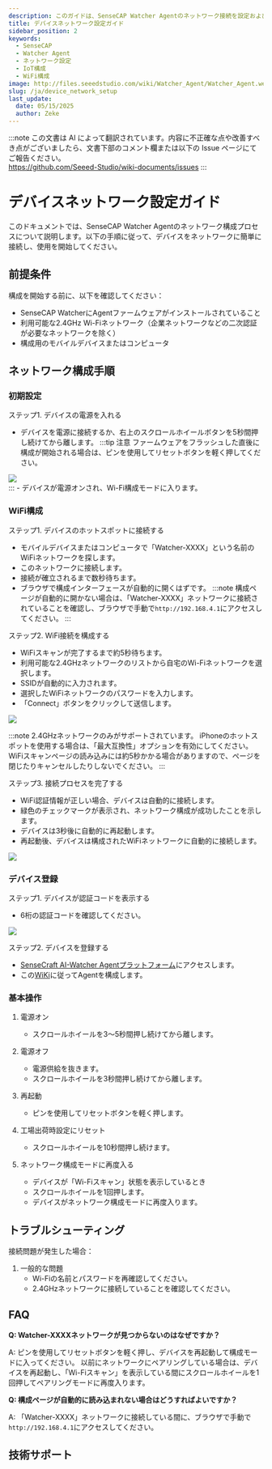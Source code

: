 ```yaml
---
description: このガイドは、SenseCAP Watcher Agentのネットワーク接続を設定および構成する方法を説明します。
title: デバイスネットワーク設定ガイド
sidebar_position: 2
keywords:
  - SenseCAP
  - Watcher Agent
  - ネットワーク設定
  - IoT構成
  - WiFi構成
image: http://files.seeedstudio.com/wiki/Watcher_Agent/Watcher_Agent.webp
slug: /ja/device_network_setup
last_update:
  date: 05/15/2025
  author: Zeke
---
```

:::note
この文書は AI によって翻訳されています。内容に不正確な点や改善すべき点がございましたら、文書下部のコメント欄または以下の Issue ページにてご報告ください。  
https://github.com/Seeed-Studio/wiki-documents/issues
:::

# デバイスネットワーク設定ガイド

このドキュメントでは、SenseCAP Watcher Agentのネットワーク構成プロセスについて説明します。以下の手順に従って、デバイスをネットワークに簡単に接続し、使用を開始してください。

## 前提条件

構成を開始する前に、以下を確認してください：

- SenseCAP WatcherにAgentファームウェアがインストールされていること
- 利用可能な2.4GHz Wi-Fiネットワーク（企業ネットワークなどの二次認証が必要なネットワークを除く）
- 構成用のモバイルデバイスまたはコンピュータ

## ネットワーク構成手順

### 初期設定

ステップ1. デバイスの電源を入れる
- デバイスを電源に接続するか、右上のスクロールホイールボタンを5秒間押し続けてから離します。
:::tip 注意
ファームウェアをフラッシュした直後に構成が開始される場合は、ピンを使用してリセットボタンを軽く押してください。
<div style={{textAlign:'center'}}><img src="http://files.seeedstudio.com/wiki/Watcher_Agent/Flash/finish2.jpg" style={{width:200, height:'auto'}}/></div>
:::
- デバイスが電源オンされ、Wi-Fi構成モードに入ります。

### WiFi構成

ステップ1. デバイスのホットスポットに接続する
- モバイルデバイスまたはコンピュータで「Watcher-XXXX」という名前のWiFiネットワークを探します。
- このネットワークに接続します。
- 接続が確立されるまで数秒待ちます。
- ブラウザで構成インターフェースが自動的に開くはずです。
:::note
構成ページが自動的に開かない場合は、「Watcher-XXXX」ネットワークに接続されていることを確認し、ブラウザで手動で`http://192.168.4.1`にアクセスしてください。
:::

ステップ2. WiFi接続を構成する
- WiFiスキャンが完了するまで約5秒待ちます。
- 利用可能な2.4GHzネットワークのリストから自宅のWi-Fiネットワークを選択します。
- SSIDが自動的に入力されます。
- 選択したWiFiネットワークのパスワードを入力します。
- 「Connect」ボタンをクリックして送信します。

<div style={{textAlign:'center'}}><img src="http://files.seeedstudio.com/wiki/Watcher_Agent/firmware/wifi%20config.jpg" style={{width:500, height:'auto'}}/></div> 

:::note
2.4GHzネットワークのみがサポートされています。
iPhoneのホットスポットを使用する場合は、「最大互換性」オプションを有効にしてください。
WiFiスキャンページの読み込みには約5秒かかる場合がありますので、ページを閉じたりキャンセルしたりしないでください。
:::

ステップ3. 接続プロセスを完了する
- WiFi認証情報が正しい場合、デバイスは自動的に接続します。
- 緑色のチェックマークが表示され、ネットワーク構成が成功したことを示します。
- デバイスは3秒後に自動的に再起動します。
- 再起動後、デバイスは構成されたWiFiネットワークに自動的に接続します。

<div style={{textAlign:'center'}}><img src="http://files.seeedstudio.com/wiki/Watcher_Agent/firmware/wifi%20done.jpeg" style={{width:500, height:'auto'}}/></div> 

### デバイス登録

ステップ1. デバイスが認証コードを表示する
- 6桁の認証コードを確認してください。
<div style={{textAlign:'center'}}><img src="http://files.seeedstudio.com/wiki/Watcher_Agent/firmware/activation.jpg" style={{width:300, height:'auto'}}/></div> 

ステップ2. デバイスを登録する
- [SenseCraft AI-Watcher Agentプラットフォーム](https://sensecraft.seeed.cc/ai/home)にアクセスします。
- この[WiKi](https://wiki.seeedstudio.com/ja/Web_Control_Panel/)に従ってAgentを構成します。

### 基本操作

1. 電源オン
   - スクロールホイールを3〜5秒間押し続けてから離します。

2. 電源オフ
   - 電源供給を抜きます。
   - スクロールホイールを3秒間押し続けてから離します。

3. 再起動
   - ピンを使用してリセットボタンを軽く押します。

4. 工場出荷時設定にリセット
   - スクロールホイールを10秒間押し続けます。

5. ネットワーク構成モードに再度入る
   - デバイスが「Wi-Fiスキャン」状態を表示しているとき
   - スクロールホイールを1回押します。
   - デバイスがネットワーク構成モードに再度入ります。

## トラブルシューティング

接続問題が発生した場合：

1. 一般的な問題
   - Wi-Fiの名前とパスワードを再確認してください。
   - 2.4GHzネットワークに接続していることを確認してください。

## FAQ

**Q: Watcher-XXXXネットワークが見つからないのはなぜですか？**

A: ピンを使用してリセットボタンを軽く押し、デバイスを再起動して構成モードに入ってください。
以前にネットワークにペアリングしている場合は、デバイスを再起動し、「Wi-Fiスキャン」を表示している間にスクロールホイールを1回押してペアリングモードに再度入ります。

**Q: 構成ページが自動的に読み込まれない場合はどうすればよいですか？**

A: 「Watcher-XXXX」ネットワークに接続している間に、ブラウザで手動で`http://192.168.4.1`にアクセスしてください。

## 技術サポート

<div class="button_tech_support_container">
<a href="https://discord.com/invite/QqMgVwHT3X" class="button_tech_support_sensecap"></a>
<a href="https://support.sensecapmx.com/portal/en/home" class="button_tech_support_sensecap3"></a>
</div>

<div class="button_tech_support_container">
<a href="mailto:support@sensecapmx.com" class="button_tech_support_sensecap2"></a>
<a href="https://github.com/Seeed-Studio/wiki-documents/discussions/69" class="button_discussion"></a>
</div>